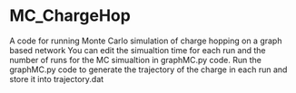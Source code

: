 # MC_ChargeHop
A code for running Monte Carlo simulation of charge hopping on a graph based network
You can edit the simualtion time for each run and the number of runs for the MC simualtion in graphMC.py code. 
Run the graphMC.py code to generate the trajectory of the charge in each run and store it into trajectory.dat
